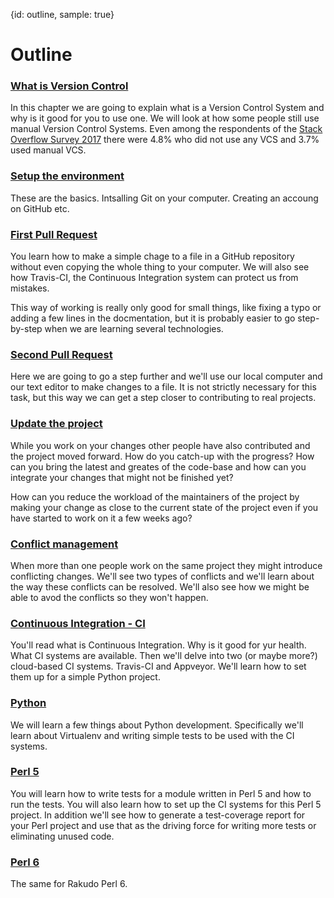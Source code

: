 {id: outline, sample: true}
# Outline

### [What is Version Control](#vcs)

In this chapter we are going to explain what is a Version Control System and why is it good for you to use one. We will look at how some people still use manual Version Control Systems. Even among the respondents of the [Stack Overflow Survey 2017](https://insights.stackoverflow.com/survey/2017) there were 4.8% who did not use any VCS and 3.7% used manual VCS.


### [Setup the environment](#setup)

These are the basics. Intsalling Git on your computer. Creating an accoung on GitHub etc.

### [First Pull Request](#first-pull-request)

You learn how to make a simple chage to a file in a GitHub repository without even copying the whole thing to your computer. We will also see how Travis-CI, the Continuous Integration system can protect us from mistakes.

This way of working is really only good for small things, like fixing a typo or adding a few lines in the docmentation, but it is probably easier to go step-by-step when we are learning several technologies.

### [Second Pull Request](#second-pull-request)

Here we are going to go a step further and we'll use our local computer and our text editor to make changes to a file. It is not strictly necessary for this task, but this way we can get a step closer to contributing to real projects.


### [Update the project](#update-project)

While you work on your changes other people have also contributed and the project moved forward. How do you catch-up with the progress?
How can you bring the latest and greates of the code-base and how can you integrate your changes that might not be finished yet?

How can you reduce the workload of the maintainers of the project by making your change as close to the current state of the project even if you have started to work on it a few weeks ago?


### [Conflict management](#conflict)

When more than one people work on the same project they might introduce conflicting changes. We'll see two types of conflicts and we'll learn about the way these conflicts can be resolved. We'll also see how we might be able to avod the conflicts so they won't happen.

### [Continuous Integration - CI](#ci)

You'll read what is Continuous Integration. Why is it good for yur health. What CI systems are available.
Then we'll delve into two (or maybe more?) cloud-based CI systems. Travis-CI and Appveyor. We'll learn how to set them up
for a simple Python project.

### [Python](#python)

We will learn a few things about Python development. Specifically we'll learn about Virtualenv and writing simple tests to be used with the CI systems.

### [Perl 5](#perl5)

You will learn how to write tests for a module written in Perl 5 and how to run the tests. You will also learn how to set up the CI systems for this Perl 5 project. In addition we'll see how to generate a test-coverage report for your Perl project and use that as the driving force for writing more tests or eliminating unused code.

### [Perl 6](#perl6)

The same for Rakudo Perl 6.



